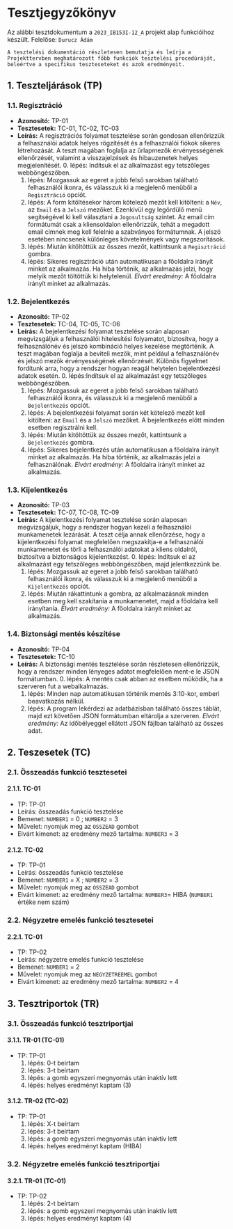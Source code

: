 # Tesztjegyzőkönyv

Az alábbi tesztdokumentum a `2023_IB153I-12_A` projekt alap funkcióihoz készült. Felelőse: `Durucz Ádám` 

``` 
A tesztelési dokumentáció részletesen bemutatja és leírja a Projekttervben meghatározott főbb funkciók tesztelési procedúráját, beleértve a specifikus teszteseteket és azok eredményeit. 
``` 

## 1. Teszteljárások (TP)

### 1.1. Regisztráció
- **Azonosító:** TP-01
- **Tesztesetek:** TC-01, TC-02, TC-03
- **Leírás:** A regisztrációs folyamat tesztelése során gondosan ellenőrizzük a felhasználói adatok helyes rögzítését és a felhasználói fiókok sikeres létrehozását. A teszt magában foglalja az űrlapmezők érvényességének ellenőrzését, valamint a visszajelzések és hibauzenetek helyes megjelenítését.
    0. lépés: Indítsuk el az alkalmazást egy tetszőleges webböngészőben.
    1. lépés: Mozgassuk az egeret a jobb felső sarokban található felhasználói ikonra, és válasszuk ki a megjelenő menüből a `Regisztráció` opciót.
    2. lépés: A form kitöltésekor három kötelező mezőt kell kitölteni: a `Név`, az `Email` és a `Jelszó` mezőket. Ezenkívül egy legördülő menü segítségével ki kell választani a `Jogosultság` szintet. Az email cím formátumát csak a kliensoldalon ellenőrizzük, tehát a megadott email címnek meg kell felelnie a szabványos formátumnak. A jelszó esetében nincsenek különleges követelmények vagy megszorítások.
    3. lépés: Miután kitöltöttük az összes mezőt, kattintsunk a `Regisztráció` gombra.
    4. lépés: Sikeres regisztráció után automatikusan a főoldalra irányít minket az alkalmazás. Ha hiba történik, az alkalmazás jelzi, hogy melyik mezőt töltöttük ki helytelenül. _Elvárt eredmény:_ A főoldalra irányít minket az alkalmazás.

### 1.2. Bejelentkezés
- **Azonosító:** TP-02
- **Tesztesetek:** TC-04, TC-05, TC-06
- **Leírás:** A bejelentkezési folyamat tesztelése során alaposan megvizsgáljuk a felhasználói hitelesítési folyamatot, biztosítva, hogy a felhasználónév és jelszó kombináció helyes kezelése megtörténik. A teszt magában foglalja a beviteli mezők, mint például a felhasználónév és jelszó mezők érvényességének ellenőrzését. Különös figyelmet fordítunk arra, hogy a rendszer hogyan reagál helytelen bejelentkezési adatok esetén.
    0. lépés:Indítsuk el az alkalmazást egy tetszőleges webböngészőben.
    1. lépés: Mozgassuk az egeret a jobb felső sarokban található felhasználói ikonra, és válasszuk ki a megjelenő menüből a `Bejelentkezés` opciót.
    2. lépés: A bejelentkezési folyamat során két kötelező mezőt kell kitölteni: az `Email` és a `Jelszó` mezőket. A bejelentkezés előtt minden esetben regisztrálni kell.
    3. lépés: Miután kitöltöttük az összes mezőt, kattintsunk a `Bejelentkezés` gombra.
    4. lépés: Sikeres bejelentkezés után automatikusan a főoldalra irányít minket az alkalmazás. Ha hiba történik, az alkalmazás jelzi a felhasználónak. _Elvárt eredmény:_ A főoldalra irányít minket az alkalmazás.

### 1.3. Kijelentkezés
- **Azonosító:** TP-03
- **Tesztesetek:** TC-07, TC-08, TC-09
- **Leírás:** A kijelentkezési folyamat tesztelése során alaposan megvizsgáljuk, hogy a rendszer hogyan kezeli a felhasználói munkamenetek lezárását. A teszt célja annak ellenőrzése, hogy a kijelentkezési folyamat megfelelően megszakítja-e a felhasználói munkamenetet és törli a felhasználói adatokat a kliens oldalról, biztosítva a biztonságos kijelentkezést. 
    0. lépés: Indítsuk el az alkalmazást egy tetszőleges webböngészőben, majd jelentkezzünk be.
    1. lépés: Mozgassuk az egeret a jobb felső sarokban található felhasználói ikonra, és válasszuk ki a megjelenő menüből a `Kijelentkezés` opciót.
    4. lépés: Miután rákattintunk a gombra, az alkalmazásnak minden esetben meg kell szakítania a munkamenetet, majd a főoldalra kell irányítania. _Elvárt eredmény:_ A főoldalra irányít minket az alkalmazás.

### 1.4. Biztonsági mentés készítése
- **Azonosító:** TP-04
- **Tesztesetek:** TC-10
- **Leírás:** A biztonsági mentés tesztelése során részletesen ellenőrizzük, hogy a rendszer minden lényeges adatot megfelelően ment-e le JSON formátumban.
    0. lépés: A mentés csak abban az esetben működik, ha a szerveren fut a webalkalmazás.
    1. lépés: Minden nap automatikusan történik mentés 3:10-kor, emberi beavatkozás nélkül.
    2. lépés: A program lekérdezi az adatbázisban található összes táblát, majd ezt követően JSON formátumban eltárolja a szerveren. _Elvárt eredmény:_ Az időbélyeggel ellátott JSON fájlban található az összes adat.

## 2. Teszesetek (TC)

### 2.1. Összeadás funkció tesztesetei

#### 2.1.1. TC-01
- TP: TP-01
- Leírás: összeadás funkció tesztelése 
- Bemenet: `NUMBER1` = 0 ; `NUMBER2` = 3 
- Művelet: nyomjuk meg az `OSSZEAD` gombot 
- Elvárt kimenet: az eredmény mező tartalma: `NUMBER3` = 3

#### 2.1.2. TC-02
- TP: TP-01
- Leírás: összeadás funkció tesztelése 
- Bemenet: `NUMBER1` = X ; `NUMBER2` = 3 
- Művelet: nyomjuk meg az `OSSZEAD` gombot 
- Elvárt kimenet: az eredmény mező tartalma: `NUMBER3`= HIBA (`NUMBER1` értéke nem szám)

### 2.2. Négyzetre emelés funkció tesztesetei

#### 2.2.1. TC-01
- TP: TP-02
- Leírás: négyzetre emelés funkció tesztelése
- Bemenet: `NUMBER1` = 2 
- Művelet: nyomjuk meg az `NEGYZETREEMEL` gombot 
- Elvárt kimenet: az eredmény mező tartalma: `NUMBER2` = 4

## 3. Tesztriportok (TR)

### 3.1. Összeadás funkció tesztriportjai

#### 3.1.1. TR-01 (TC-01)
- TP: TP-01
    1. lépés: 0-t beírtam
    2. lépés: 3-t beírtam 
    3. lépés: a gomb egyszeri megnyomás után inaktív lett
    4. lépés: helyes eredményt kaptam (3)
    

#### 3.1.2. TR-02 (TC-02)
- TP: TP-01
    1. lépés: X-t beírtam
    2. lépés: 3-t beírtam 
    3. lépés: a gomb egyszeri megnyomás után inaktív lett
    4. lépés: helyes eredményt kaptam (HIBA)

### 3.2. Négyzetre emelés funkció tesztriportjai

#### 3.2.1. TR-01 (TC-01)
- TP: TP-02
    1. lépés: 2-t beírtam
    2. lépés: a gomb egyszeri megnyomás után inaktív lett
    3. lépés: helyes eredményt kaptam (4)


    
